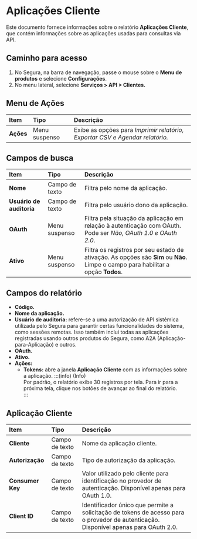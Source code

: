 # Aplicações Cliente

Este documento fornece informações sobre o relatório **Aplicações Cliente**, que contém informações sobre as aplicações usadas para consultas via API.

## Caminho para acesso
1. No Segura, na barra de navegação, passe o mouse sobre o **Menu de produtos** e selecione **Configurações**.  
2. No menu lateral, selecione **Serviços \> API \> Clientes.**

## Menu de Ações
| Item | Tipo | Descrição |
| :---- | :---- | :---- |
| **Ações** | Menu suspenso | Exibe as opções para *Imprimir relatório, Exportar CSV e Agendar relatório.* |

## Campos de busca
| Item | Tipo | Descrição |
| :---- | :---- | :---- |
| **Nome** | Campo de texto | Filtra pelo nome da aplicação. |
| **Usuário de auditoria** | Campo de texto | Filtra pelo usuário dono da aplicação. |
| **OAuth** | Menu suspenso | Filtra pela situação da aplicação em relação à autenticação com OAuth. Pode ser *Não, OAuth 1.0 e OAuth 2.0*. |
| **Ativo** | Menu suspenso | Filtra os registros por seu estado de ativação. As opções são **Sim** ou **Não**. Limpe o campo para habilitar a opção **Todos**. |

## Campos do relatório
* **Código.**  
* **Nome da aplicação.**  
* **Usuário de auditoria:** refere-se a uma autorização de API sistêmica utilizada pelo Segura para garantir certas funcionalidades do sistema, como sessões remotas. Isso também inclui todas as aplicações registradas usando outros produtos do Segura, como A2A (Aplicação-para-Aplicação) e outros.
* **OAuth.**  
* **Ativo.**  
* **Ações:**  
  * **Tokens:** abre a janela **Aplicação Cliente** com as informações sobre a aplicação.
:::(info) (Info)  
Por padrão, o relatório exibe 30 registros por tela. Para ir para a próxima tela, clique nos botões de avançar ao final do relatório.  
:::

## Aplicação Cliente

| Item | Tipo |  Descrição |
| :---- | :---- | :---- |
| **Cliente** | Campo de texto | Nome da aplicação cliente. |
| **Autorização** | Campo de texto | Tipo de autorização da aplicação. |
| **Consumer Key** | Campo de texto | Valor utilizado pelo cliente para identificação no provedor de autenticação. Disponível apenas para OAuth 1.0. |
| **Client ID** | Campo de texto | Identificador único que permite a solicitação de tokens de acesso para o provedor de autenticação. Disponível apenas para OAuth 2.0. |

